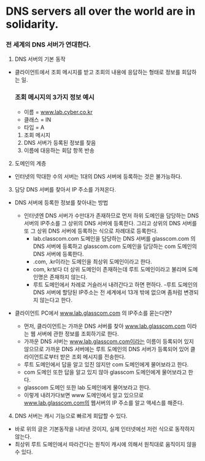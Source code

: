 # DNS servers all over the world are in solidarity.

### 전 세계의 DNS 서버가 연대한다.

1. DNS 서버의 기본 동작

- 클라이언트에서 조회 메시지를 받고 조회의 내용에 응답하는 형태로 정보를 회답하는 일.

  ### 조회 메시지의 3가지 정보 예시

  - 이름 = www.lab.cyber.co.kr
  - 클래스 = IN
  - 타입 = A

  1. 조회 메시지
  2. DNS 서버가 등록된 정보를 찾음
  3. 이름에 대응하는 회답 항목 반송

2. 도메인의 계층

- 인터넷의 막대한 수의 서버는 1대의 DNS 서버에 등록하는 것은 불가능하다.

3. 담당 DNS 서버를 찾아서 IP 주소를 가져온다.

- DNS 서버에 등록한 정보를 찾아내는 방법

  - 인터넷엔 DNS 서버가 수만대가 존재하므로 먼저 하위 도메인을 담당하는 DNS 서버의 IP주소를 그 상위의 DNS 서버에 등록한다. 그리고 상위의 DNS 서버를 또 그 상위 DNS 서버에 등록하는 식으로 차례대로 등록한다.
    - lab.classcom.com 도메인을 담당하는 DNS 서버를 glasscom.com 의 DNS 서버에 등록하고 glasscom.com 도메인을 담당하는 com 도메인의 DNS 서버에 등록한다.
    - .com, .kr이라는 도메인을 최상위 도메인이라고 한다.
    - com, kr보다 더 상위 도메인이 존재하는데 루트 도메인이라고 불리며 도메인명은 존재하지 않는다.
    - 루트 도메인에서 차례로 거슬러서 내려간다고 하면 편하다. -루트 도메인의 DNS 서버에 할당된 IP주소는 전 세계에서 13개 밖에 없으며 좀처럼 변경되지 않는다고 한다.

- 클라이언트 PC에서 www.lab.glasscom.com 의 IP주소를 묻는다면?
  - 먼저, 클라이언트는 가까운 DNS 서버를 찾아 www.lab.glasscom.com 이라는 웹 서버에 관한 정보를 조회하기로 한다.
  - 가까운 DNS 서버는 www.lab.glasscom.com이라는 이름이 등록되어 있지 않으므로 가까운 DNS 서버에는 루트 도메인의 DNS 서버가 등록되어 있어 클라이언트로부터 받은 조회 메시지를 전송한다.
  - 루트 도메인에서 답을 알고 있진 않지만 com 도메인에게 물어보라고 한다.
  - com 도메인 또한 답을 알고 있지 않아 glasscom 도메인에게 물어보라고 한다.
  - glasscom 도메인 또한 lab 도메인에게 물어보라고 한다.
  - 이렇게 내려가다보면 www 도메인에서 알고 있으므로 www.lab.glasscom.com의 웹서버의 IP 주소를 알고 액세스를 해준다.

4. DNS 서버는 캐시 기능으로 빠르게 회답할 수 있다.

- 바로 위의 글은 기본동작을 나타낸 것이지, 실제 인터넷에선 저런 식으로 동작하지 않는다.
- 최상위 루트 도메인에서 따라간다는 원칙이 캐시에 의해서 원칙대로 움직이지 않을 수 있다.
